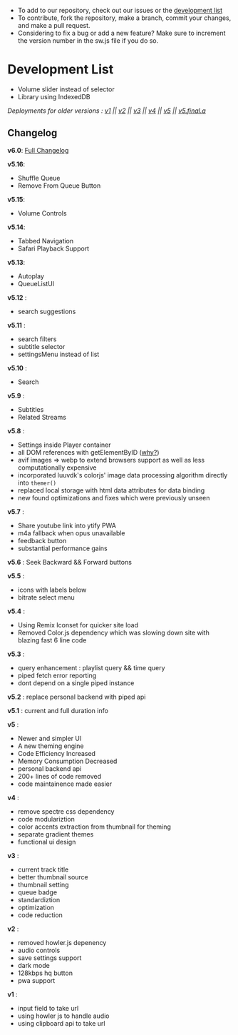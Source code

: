 - To add to our repository, check out our issues or the [development list](https://github.com/n-ce/ytify/blob/main/CONTRIBUTING.md#development-list)
- To contribute, fork the repository, make a branch, commit your changes, and make a pull request. 
- Considering to fix a bug or add a new feature? Make sure to increment the version number in the sw.js file if you do so.

# Development List

- Volume slider instead of selector
- Library using IndexedDB

*Deployments for older versions : [v1](https://deploy-preview-8--ytify.netlify.app/) || [v2](https://deploy-preview-20--ytify.netlify.app/) || [v3](https://deploy-preview-32--ytify.netlify.app/) || [v4](https://deploy-preview-51--ytify.netlify.app/) || [v5](https://deploy-preview-60--ytify.netlify.app/) || [v5.final.a](https://deploy-preview-118--ytify.netlify.app/)* 

## Changelog

**v6.0**:
[Full Changelog](https://github.com/n-ce/ytify/discussions/125)

**v5.16**:
- Shuffle Queue
- Remove From Queue Button

**v5.15**:
- Volume Controls

**v5.14**:
- Tabbed Navigation
- Safari Playback Support

**v5.13**:
- Autoplay
- QueueListUI

**v5.12** :
- search suggestions

**v5.11** :
- search filters
- subtitle selector
- settingsMenu instead of list

**v5.10** :
- Search

**v5.9** :
- Subtitles
- Related Streams

**v5.8** :
- Settings inside Player container
- all DOM references with getElementByID ([why?](https://www.measurethat.net/Benchmarks/ShowResult/401327))
- avif images => webp to extend browsers support as well as less computationally expensive
- incorporated luuvdk's colorjs' image data processing algorithm directly into `themer()`
- replaced local storage with html data attributes for data binding
- new found optimizations and fixes which were previously unseen

**v5.7** :
- Share youtube link into ytify PWA
- m4a fallback when opus unavailable
- feedback button
- substantial performance gains

**v5.6** : Seek Backward && Forward buttons

**v5.5** :
- icons with labels below
- bitrate select menu

**v5.4** :
- Using Remix Iconset for quicker site load
- Removed Color.js dependency which was slowing down site with blazing fast 6 line code

**v5.3** : 
- query enhancement : playlist query && time query
- piped fetch error reporting
- dont depend on a single piped instance

**v5.2** : replace personal backend with piped api

**v5.1** : current and full duration info

**v5** :
- Newer and simpler UI
- A new theming engine
- Code Efficiency Increased
- Memory Consumption Decreased
- personal backend api
- 200+ lines of code removed
- code maintainence made easier


**v4** : 
- remove spectre css dependency
- code modulariztion
- color accents extraction from thumbnail for theming
- separate gradient themes
- functional ui design

**v3** : 
- current track title
- better thumbnail source
- thumbnail setting
- queue badge
- standardiztion
- optimization
- code reduction

**v2** : 
- removed howler.js depenency
- audio controls
- save settings support
- dark mode
- 128kbps hq button
- pwa support

**v1** : 
- input field to take url
- using howler js to handle audio
- using clipboard api to take url
